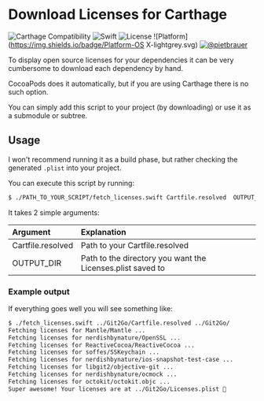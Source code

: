 # Download Licenses for Carthage

![Carthage Compatibility](https://img.shields.io/badge/Carthage-✔-f2a77e.svg?style=flat)
![Swift](https://img.shields.io/badge/Swift-1.2-orange.svg)
![License](https://img.shields.io/badge/License-MIT-lightgrey.svg)
![Platform](https://img.shields.io/badge/Platform-OS X-lightgrey.svg)
[![@pietbrauer](https://img.shields.io/badge/Contact-%40pietbrauer-blue.svg)](https://twitter.com/pietbrauer)

To display open source licenses for your dependencies it can be very cumbersome to download each dependency by hand.

CocoaPods does it automatically, but if you are using Carthage there is no such option.

You can simply add this script to your project (by downloading) or use it as a submodule or subtree.

## Usage

I won't recommend running it as a build phase, but rather checking the generated `.plist` into your project.

You can execute this script by running:

```bash
$ ./PATH_TO_YOUR_SCRIPT/fetch_licenses.swift Cartfile.resolved  OUTPUT_DIR
```

It takes 2 simple arguments:

|Argument|Explanation|
|:---|:---|
|Cartfile.resolved|Path to your Cartfile.resolved|
|OUTPUT_DIR|Path to the directory you want the Licenses.plist saved to|

### Example output

If everything goes well you will see something like:

```bash
$ ./fetch_licenses.swift ../Git2Go/Cartfile.resolved ../Git2Go/
Fetching licenses for Mantle/Mantle ...
Fetching licenses for nerdishbynature/OpenSSL ...
Fetching licenses for ReactiveCocoa/ReactiveCocoa ...
Fetching licenses for soffes/SSKeychain ...
Fetching licenses for nerdishbynature/ios-snapshot-test-case ...
Fetching licenses for libgit2/objective-git ...
Fetching licenses for nerdishbynature/ocmock ...
Fetching licenses for octokit/octokit.objc ...
Super awesome! Your licenses are at ../Git2Go/Licenses.plist 🍻
```

